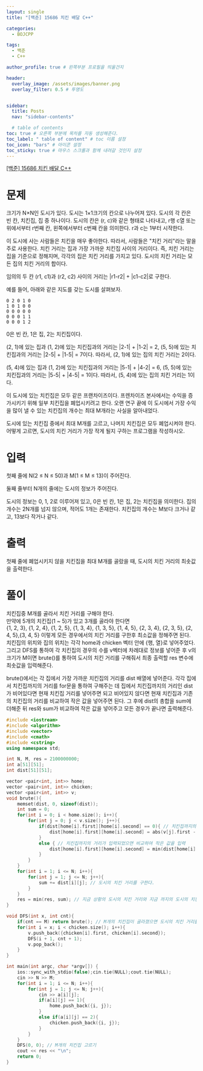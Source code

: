```yaml
---
layout: single
title: "[백준] 15686 치킨 배달 C++"

categories:
  - BOJCPP

tags:
  - 백준
  - C++

author_profile: true # 왼쪽부분 프로필을 띄울건지

header:
  overlay_image: /assets/images/banner.png
  overlay_filter: 0.5 # 투명도


sidebar:
  title: Posts
  nav: "sidebar-contents"

  # table of contents
toc: true # 오른쪽 부분에 목차를 자동 생성해준다.
toc_label: " table of content" # toc 이름 설정
toc_icon: "bars" # 아이콘 설정
toc_sticky: true # 마우스 스크롤과 함께 내려갈 것인지 설정
---
```


<a href="https://www.acmicpc.net/problem/15686" title="문제링크" target="_blank">[백준] 15686 치킨 배달 C++</a>

# 문제

크기가 N×N인 도시가 있다. 도시는 1×1크기의 칸으로 나누어져 있다. 도시의 각 칸은 빈 칸, 치킨집, 집 중 하나이다. 도시의 칸은 (r, c)와 같은 형태로 나타내고, r행 c열 또는 위에서부터 r번째 칸, 왼쪽에서부터 c번째 칸을 의미한다. r과 c는 1부터 시작한다.

이 도시에 사는 사람들은 치킨을 매우 좋아한다. 따라서, 사람들은 "치킨 거리"라는 말을 주로 사용한다. 치킨 거리는 집과 가장 가까운 치킨집 사이의 거리이다. 즉, 치킨 거리는 집을 기준으로 정해지며, 각각의 집은 치킨 거리를 가지고 있다. 도시의 치킨 거리는 모든 집의 치킨 거리의 합이다.

임의의 두 칸 (r1, c1)과 (r2, c2) 사이의 거리는 \|r1-r2\| + \|c1-c2\|로 구한다.

예를 들어, 아래와 같은 지도를 갖는 도시를 살펴보자.

```plaintext
0 2 0 1 0
1 0 1 0 0
0 0 0 0 0
0 0 0 1 1
0 0 0 1 2
```

0은 빈 칸, 1은 집, 2는 치킨집이다.

(2, 1)에 있는 집과 (1, 2)에 있는 치킨집과의 거리는 \|2-1\| + \|1-2\| = 2, (5, 5)에 있는 치킨집과의 거리는 \|2-5\| + \|1-5\| = 7이다. 따라서, (2, 1)에 있는 집의 치킨 거리는 2이다.

(5, 4)에 있는 집과 (1, 2)에 있는 치킨집과의 거리는 \|5-1\| + \|4-2\| = 6, (5, 5)에 있는 치킨집과의 거리는 \|5-5\| + \|4-5\| = 1이다. 따라서, (5, 4)에 있는 집의 치킨 거리는 1이다.

이 도시에 있는 치킨집은 모두 같은 프랜차이즈이다. 프렌차이즈 본사에서는 수익을 증가시키기 위해 일부 치킨집을 폐업시키려고 한다. 오랜 연구 끝에 이 도시에서 가장 수익을 많이 낼 수 있는 치킨집의 개수는 최대 M개라는 사실을 알아내었다.

도시에 있는 치킨집 중에서 최대 M개를 고르고, 나머지 치킨집은 모두 폐업시켜야 한다. 어떻게 고르면, 도시의 치킨 거리가 가장 작게 될지 구하는 프로그램을 작성하시오.

# 입력

첫째 줄에 N(2 ≤ N ≤ 50)과 M(1 ≤ M ≤ 13)이 주어진다.

둘째 줄부터 N개의 줄에는 도시의 정보가 주어진다.

도시의 정보는 0, 1, 2로 이루어져 있고, 0은 빈 칸, 1은 집, 2는 치킨집을 의미한다. 집의 개수는 2N개를 넘지 않으며, 적어도 1개는 존재한다. 치킨집의 개수는 M보다 크거나 같고, 13보다 작거나 같다.

# 출력

첫째 줄에 폐업시키지 않을 치킨집을 최대 M개를 골랐을 때, 도시의 치킨 거리의 최솟값을 출력한다.

# 풀이

치킨집중 M개를 골라서 치킨 거리를 구해야 한다.  
만약에 5개의 치킨집(1 ~ 5)가 있고 3개를 골라야 한다면  
{1, 2, 3}, {1, 2, 4}, {1, 2, 5}, {1, 3, 4}, {1, 3, 5}, {1, 4, 5}, {2, 3, 4}, {2, 3, 5}, {2, 4, 5},{3, 4, 5}
이렇게 모든 경우에서의 치킨 거리를 구한후 최소값을 정해주면 된다.
치킨집의 위치와 집의 위치는 각각 home과 chicken 벡터 안에 {행, 열}로 넣어주었다.
그리고 DFS를 통하여 각 치킨집의 경우의 수를 v벡터에 차례대로 정보를 넣어준 후 v의 크기가 M이면 brute()를 통하여 도시의 치킨 거리를 구해줘서 최종 출력할 res 변수에 최솟값을 입력해준다.

brute()에서는 각 집에서 가장 가까운 치킨집의 거리를 dist 배열에 넣어준다.
각각 집에서 치킨집까지의 거리를 for문을 통하여 구해주는 데 집에서 치킨집까지의 거리인 dist가 비어있다면 현재 치킨집 거리를 넣어주면 되고 비어있지 않다면 현재 치킨집과 기존의 치킨집의 거리를 비교하여 작은 값을 넣어주면 된다.
그 후에 dist의 총합을 sum에 더해준 뒤 res와 sum가 비교하여 작은 값을 넣어주고 모든 경우가 끝나면 출력해준다.

```c++
#include <iostream>
#include <algorithm>
#include <vector>
#include <cmath>
#include <cstring>
using namespace std;

int N, M, res = 2100000000;
int a[51][51];
int dist[51][51];

vector <pair<int, int>> home;
vector <pair<int, int>> chicken;
vector <pair<int, int>> v;
void brute(){
    memset(dist, 0, sizeof(dist));
    int sum = 0;
    for(int i = 0; i < home.size(); i++){
        for(int j = 0; j < v.size(); j++){
            if(dist[home[i].first][home[i].second] == 0){ // 치킨집까지의 거리가 입력되어있지 않았다면 입력
                dist[home[i].first][home[i].second] = abs(v[j].first - home[i].first) + abs(v[j].second - home[i].second);
            }
            else { // 치킨집까지의 거리가 입력되었으면 비교하여 작은 값을 입력
                dist[home[i].first][home[i].second] = min(dist[home[i].first][home[i].second], abs(v[j].first - home[i].first) + abs(v[j].second - home[i].second));
            }
        }
    }
    for(int i = 1; i <= N; i++){
        for(int j = 1; j <= N; j++){
            sum += dist[i][j]; // 도시의 치킨 거리를 구한다.
        }
    }
    res = min(res, sum); // 지금 상황의 도시의 치킨 거리와 지금 까지의 도시의 치킨 거리의 최솟값을 입력
}

void DFS(int x, int cnt){
    if(cnt == M) return brute(); // M개의 치킨집이 골라졌으면 도시의 치킨 거리를 구한다.
    for(int i = x; i < chicken.size(); i++){
        v.push_back({chicken[i].first, chicken[i].second});
        DFS(i + 1, cnt + 1);
        v.pop_back();
    }
}

int main(int argc, char *argv[]) {
    ios::sync_with_stdio(false);cin.tie(NULL);cout.tie(NULL);
    cin >> N >> M;
    for(int i = 1; i <= N; i++){
        for(int j = 1; j <= N; j++){
            cin >> a[i][j];
            if(a[i][j] == 1){
                home.push_back({i, j});
            }
            else if(a[i][j] == 2){
                chicken.push_back({i, j});
            }
        }
    }
    DFS(0, 0); // M개의 치킨집 고르기
    cout << res << "\n";
    return 0;
}
```
